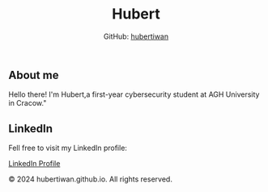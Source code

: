<header>
     <h1>Hubert</h1>
     <p>GitHub: <a href="https://github.com/hubertiwan" target="_blank">hubertiwan</a></p>
 </header>

 <section>
     <h2>About me</h2>
     <p>Hello there! I'm Hubert,a first-year cybersecurity student at AGH University in Cracow."</p>
 </section>

 <section>
     <h2>LinkedIn</h2>
     <p>Fell free to visit my LinkedIn profile:</p>
     <p><a href="[https://www.linkedin.com/in/twojalinkdoin](https://www.linkedin.com/in/hubert-iwanowski-727106218/)" target="_blank">LinkedIn Profile</a></p>
 </section>

 <footer>
     &copy; 2024 hubertiwan.github.io. All rights reserved.
 </footer>

